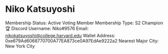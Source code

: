 # Niko Katsuyoshi

Membership Status: Active Voting Member
Membership Type: S2 Champion 🏆
Discord Username: Niko#9576
Email: nikokatsuyoshi@college.harvard.edu
Wallet Address: 0xe679Ad6068770700A77EA873ce0A97EdAe9222a2
Nearest Major City: New York City